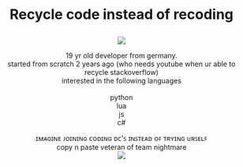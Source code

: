 <h1> 
  <p align="center">
    Recycle code instead of recoding
  </p>
</h1>
<p align="center">
  <img src="https://s4.gifyu.com/images/standard-2fb83c2b445801947.gif">
</p>

<p align="center">
19 yr old developer from germany. <br>
started from scratch 2 years ago (who needs youtube when ur able to recycle stackoverflow) <br>
interested in the following languages <br><br>
python <br>
lua <br>
js <br>
c# <br>
</p>


<p align="center">
ɪᴍᴀɢɪɴᴇ ᴊᴏɪɴɪɴɢ ᴄᴏᴅɪɴɢ ᴅᴄ'ꜱ ɪɴꜱᴛᴇᴀᴅ ᴏꜰ ᴛʀʏɪɴɢ ᴜʀꜱᴇʟꜰ <br>
copy n paste veteran of team nightmare <br>
<img src="https://github.com/Darkiyus/Darkiyus/blob/main/Nightmare_Banner.gif?raw=true">
</p>


